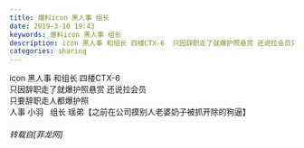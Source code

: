 ```yaml
---
title: 爆料icon 黑人事 组长
date: 2019-3-10 19:43
keywords: 爆料icon 黑人事 组长
description: icon 黑人事 和组长 四楼CTX-6  只因辞职走了就爆护照悬赏 还说拉会员只要辞职走人都爆护照  人事 小羽   组长 瑶弟【之前在公司摸别人老婆奶子被抓开除的狗逼】
categories: sharing
---
```

<td class="t_f" id="postmessage_3197832">

icon 黑人事 和组长 四楼CTX-6  <br/>
只因辞职走了就爆护照悬赏 还说拉会员<br/>
只要辞职走人都爆护照  <br/>
人事 小羽   组长 瑶弟【之前在公司摸别人老婆奶子被抓开除的狗逼】</td>
###### 转载自[菲龙网]